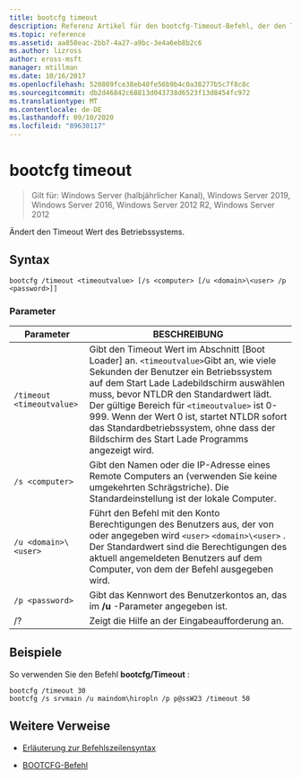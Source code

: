 ```yaml
---
title: bootcfg timeout
description: Referenz Artikel für den bootcfg-Timeout-Befehl, der den Timeout Wert des Betriebssystems ändert.
ms.topic: reference
ms.assetid: aa858eac-2bb7-4a27-a9bc-3e4a6eb8b2c6
ms.author: lizross
author: eross-msft
manager: mtillman
ms.date: 10/16/2017
ms.openlocfilehash: 520889fce38eb48fe56b9b4c0a38277b5c7f8c8c
ms.sourcegitcommit: db2d46842c68813d043738d6523f13d8454fc972
ms.translationtype: MT
ms.contentlocale: de-DE
ms.lasthandoff: 09/10/2020
ms.locfileid: "89630117"
---
```

# <a name="bootcfg-timeout"></a>bootcfg timeout

> Gilt für: Windows Server (halbjährlicher Kanal), Windows Server 2019, Windows Server 2016, Windows Server 2012 R2, Windows Server 2012

Ändert den Timeout Wert des Betriebssystems.

## <a name="syntax"></a>Syntax

```
bootcfg /timeout <timeoutvalue> [/s <computer> [/u <domain>\<user> /p <password>]]
```

### <a name="parameters"></a>Parameter

| Parameter | BESCHREIBUNG |
| --------- | ----------- |
| `/timeout <timeoutvalue>` | Gibt den Timeout Wert im Abschnitt [Boot Loader] an. `<timeoutvalue>`Gibt an, wie viele Sekunden der Benutzer ein Betriebssystem auf dem Start Lade Ladebildschirm auswählen muss, bevor NTLDR den Standardwert lädt. Der gültige Bereich für `<timeoutvalue>` ist 0-999. Wenn der Wert 0 ist, startet NTLDR sofort das Standardbetriebssystem, ohne dass der Bildschirm des Start Lade Programms angezeigt wird. |
| `/s <computer>` | Gibt den Namen oder die IP-Adresse eines Remote Computers an (verwenden Sie keine umgekehrten Schrägstriche). Die Standardeinstellung ist der lokale Computer. |
| `/u <domain>\<user>`  | Führt den Befehl mit den Konto Berechtigungen des Benutzers aus, der von oder angegeben wird `<user>` `<domain>\<user>` . Der Standardwert sind die Berechtigungen des aktuell angemeldeten Benutzers auf dem Computer, von dem der Befehl ausgegeben wird. |
| `/p <password>` | Gibt das Kennwort des Benutzerkontos an, das im **/u** -Parameter angegeben ist. |
| /? | Zeigt die Hilfe an der Eingabeaufforderung an. |

## <a name="examples"></a>Beispiele

So verwenden Sie den Befehl **bootcfg/Timeout** :

```
bootcfg /timeout 30
bootcfg /s srvmain /u maindom\hiropln /p p@ssW23 /timeout 50
```

## <a name="additional-references"></a>Weitere Verweise

- [Erläuterung zur Befehlszeilensyntax](command-line-syntax-key.md)

- [BOOTCFG-Befehl](bootcfg.md)
